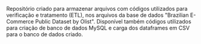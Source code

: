 Repositório criado para armazenar arquivos com códigos utilizados para verificação e tratamento (ETL), nos arquivos da base de dados "Brazilian E-Commerce Public Dataset by Olist".
Disponível também códigos utilizados para criação de banco de dados MySQL e carga dos dataframes em CSV para o banco de dados criado.
